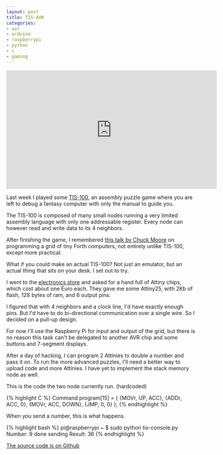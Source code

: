 ```yaml
---
layout: post
title: TIS-AVR
categories:
- avr
- arduino
- raspberrypi
- python
- c
- gaming
---
```


<iframe width="560" height="315" src="https://www.youtube.com/embed/SeCm93f2GXo" frameborder="0" allowfullscreen> </iframe>

Last week I played some [TIS-100](http://www.zachtronics.com/tis-100/), an assembly puzzle game where you are left to debug a fantasy computer with only the manual to guide you.

The TIS-100 is composed of many small nodes running a very limited assembly language with only one addressable register. Every node can however read and write data to its 4 neighbors.

After finishing the game, I remembered [this talk by Chuck Moore](http://www.infoq.com/presentations/power-144-chip) on programming a grid of tiny Forth computers, not entirely unlike TIS-100, except more practical.

What if you could make an actual TIS-100? Not just an emulator, but an actual thing that sits on your desk. I set out to try.

I went to the [electronics store](https://www.scintilla.utwente.nl/nl/stores) and asked for a hand full of Attiny chips, which cost about one Euro each. They gave me some Attiny25, with 2Kb of flash, 128 bytes of ram, and 6 output pins.

I figured that with 4 neighbors and a clock line, I'd have exactly enough pins. But I'd have to do bi-directional communication over a single wire. So I decided on a pull-up design.

For now I'll use the Raspberry Pi for input and output of the grid, but there is no reason this task can't be delegated to another AVR chip and some buttons and 7-segment displays.

After a day of hacking, I can program 2 Attinies to double a number and pass it on. To run the more advanced puzzles, I'll need a better way to upload code and more Attinies. I have yet to implement the stack memory node as well.

This is the code the two node currently run. (hardcoded)

{% highlight C %}
Command program[15] = {
  {MOVr, UP, ACC},
  {ADDr, ACC, 0},
  {MOVr, ACC, DOWN},
  {JMP, 0, 0}
};
{% endhighlight %}

When you send a number, this is what happens.

{% highlight bash %}
pi@raspberrypi ~ $ sudo python tis-console.py 
Number: 9
done sending
Result:  36
{% endhighlight %}

[The source code is on Github](https://github.com/pepijndevos/TIS-AVR)
